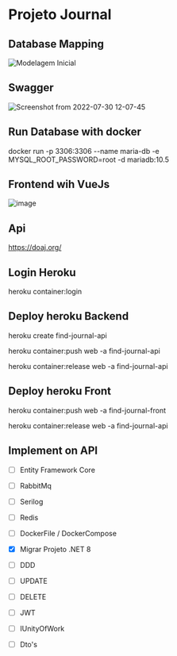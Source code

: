 # Projeto Journal

## Database Mapping
![Modelagem Inicial](https://user-images.githubusercontent.com/32781707/181919692-b917390d-a48b-44ce-a0bc-ea246c3f345d.png)

## Swagger
![Screenshot from 2022-07-30 12-07-45](https://user-images.githubusercontent.com/32781707/181920406-d79ba6c7-c59f-44ef-a709-0ff5d65d46bb.png)

## Run Database with docker
docker run -p 3306:3306 --name maria-db -e MYSQL_ROOT_PASSWORD=root -d mariadb:10.5

## Frontend wih VueJs
![image](https://user-images.githubusercontent.com/32781707/181925521-e664c5e9-52c7-45d9-9984-aa5ad67fe152.png)

## Api 
https://doaj.org/

## Login Heroku
heroku container:login

## Deploy heroku Backend
heroku create find-journal-api

heroku container:push web -a find-journal-api

heroku container:release web -a find-journal-api

## Deploy heroku Front

heroku container:push web -a find-journal-front

heroku container:release web -a find-journal-api


## Implement on API

* [ ] Entity Framework Core

* [ ] RabbitMq

* [ ] Serilog

* [ ] Redis

* [ ] DockerFile / DockerCompose

* [x] Migrar Projeto .NET 8 

* [ ] DDD

* [ ] UPDATE

* [ ] DELETE

* [ ] JWT

* [ ] IUnityOfWork

* [ ] Dto's

